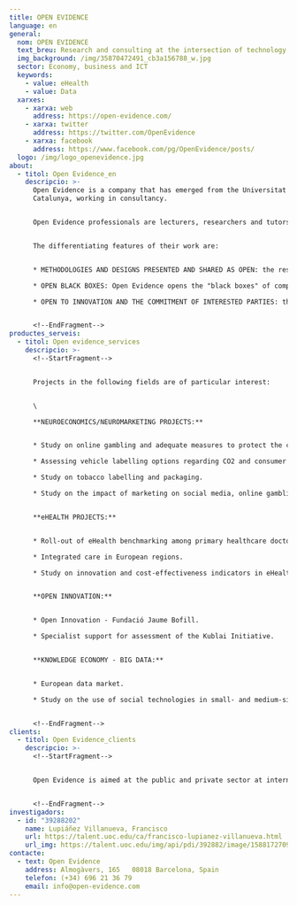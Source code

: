```yaml
---
title: OPEN EVIDENCE
language: en
general:
  nom: OPEN EVIDENCE
  text_breu: Research and consulting at the intersection of technology and society
  img_background: /img/35870472491_cb3a156788_w.jpg
  sector: Economy, business and ICT
  keywords:
    - value: eHealth
    - value: Data
  xarxes:
    - xarxa: web
      address: https://open-evidence.com/
    - xarxa: twitter
      address: https://twitter.com/OpenEvidence
    - xarxa: facebook
      address: https://www.facebook.com/pg/OpenEvidence/posts/
  logo: /img/logo_openevidence.jpg
about:
  - titol: Open Evidence_en
    descripcio: >-
      Open Evidence is a company that has emerged from the Universitat Oberta de
      Catalunya, working in consultancy.


      Open Evidence professionals are lecturers, researchers and tutors with over twenty years' experience in applied research and consultancy.


      The differentiating features of their work are:


      * METHODOLOGIES AND DESIGNS PRESENTED AND SHARED AS OPEN: the research design and methodologies applied by the company are always transparent, verifiable and shared openly with their customers and the community of researchers and professionals through consultation and validation processes.

      * OPEN BLACK BOXES: Open Evidence opens the "black boxes" of complex empirical models and sophisticated econometry and statistics techniques to ensure that the results of its data analysis and modelization simulations are easy to use and understand.

      * OPEN TO INNOVATION AND THE COMMITMENT OF INTERESTED PARTIES: the focus is never technocratic or vertical, but seeks to include perspectives and knowledge from all interested parties through consultation processes and open and online collaborative commitment.


      <!--EndFragment-->
productes_serveis:
  - titol: Open evidence_services
    descripcio: >-
      <!--StartFragment-->


      Projects in the following fields are of particular interest:


      \

      **NEUROECONOMICS/NEUROMARKETING PROJECTS:**


      * Study on online gambling and adequate measures to protect the consumers of these services.

      * Assessing vehicle labelling options regarding CO2 and consumer information.

      * Study on tobacco labelling and packaging.

      * Study on the impact of marketing on social media, online gambling and mobile applications on children's behaviour.


      **eHEALTH PROJECTS:**


      * Roll-out of eHealth benchmarking among primary healthcare doctors.

      * Integrated care in European regions.

      * Study on innovation and cost-effectiveness indicators in eHealth.


      **OPEN INNOVATION:**


      * Open Innovation - Fundació Jaume Bofill.

      * Specialist support for assessment of the Kublai Initiative.


      **KNOWLEDGE ECONOMY - BIG DATA:**


      * European data market.

      * Study on the use of social technologies in small- and medium-sized companies.


      <!--EndFragment-->
clients:
  - titol: Open Evidence_clients
    descripcio: >-
      <!--StartFragment-->


      Open Evidence is aimed at the public and private sector at international level. Its clients include agencies such as the European Commission, non profit-making institutions, such as the Fundació Jaume Bofill, and public institutions, such as the Department of Development and Economic Cohesion (Ministry of Public Works, Italy).


      <!--EndFragment-->
investigadors:
  - id: "39288202"
    name: Lupiáñez Villanueva, Francisco
    url: https://talent.uoc.edu/ca/francisco-lupianez-villanueva.html
    url_img: https://talent.uoc.edu/img/api/pdi/392882/image/1588172709040
contacte:
  - text: Open Evidence
    address: Almogàvers, 165   08018 Barcelona, Spain
    telefon: (+34) 696 21 36 79
    email: info@open-evidence.com
---
```

